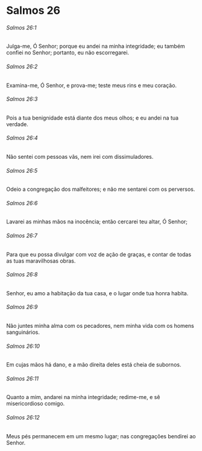 # Salmos 26

###### Salmos 26:1

Julga-me, Ó Senhor; porque eu andei na minha integridade; eu também confiei no Senhor; portanto, eu não escorregarei.

###### Salmos 26:2

Examina-me, Ó Senhor, e prova-me; teste meus rins e meu coração.

###### Salmos 26:3

Pois a tua benignidade está diante dos meus olhos; e eu andei na tua verdade.

###### Salmos 26:4

Não sentei com pessoas vãs, nem irei com dissimuladores.

###### Salmos 26:5

Odeio a congregação dos malfeitores; e não me sentarei com os perversos.

###### Salmos 26:6

Lavarei as minhas mãos na inocência; então cercarei teu altar, Ó Senhor;

###### Salmos 26:7

Para que eu possa divulgar com voz de ação de graças, e contar de todas as tuas maravilhosas obras.

###### Salmos 26:8

Senhor, eu amo a habitação da tua casa, e o lugar onde tua honra habita.

###### Salmos 26:9

Não juntes minha alma com os pecadores, nem minha vida com os homens sanguinários.

###### Salmos 26:10

Em cujas mãos há dano, e a mão direita deles está cheia de subornos.

###### Salmos 26:11

Quanto a mim, andarei na minha integridade; redime-me, e sê misericordioso comigo.

###### Salmos 26:12

Meus pés permanecem em um mesmo lugar; nas congregações bendirei ao Senhor.

